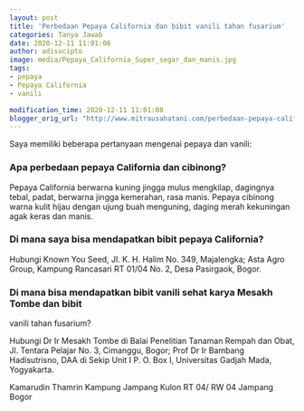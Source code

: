 ```yaml
---
layout: post
title: 'Perbedaan Pepaya California dan bibit vanili tahan fusarium'
categories: Tanya Jawab
date: 2020-12-11 11:01:08
author: adisucipto
image: media/Pepaya_California_Super_segar_dan_manis.jpg
tags:
- pepaya
- Pepaya California
- vanili

modification_time: 2020-12-11 11:01:08
blogger_orig_url: "http://www.mitrausahatani.com/perbedaan-pepaya-california-dan-bibit.html"
---
```


Saya memiliki beberapa pertanyaan mengenai pepaya dan vanili:

### Apa perbedaan pepaya California dan cibinong?

Pepaya California berwarna kuning jingga mulus mengkilap, dagingnya tebal,
padat, berwarna jingga kemerahan, rasa manis. Pepaya cibinong warna kulit
hijau dengan ujung buah menguning, daging merah kekuningan agak keras dan
manis.

### Di mana saya bisa mendapatkan bibit pepaya California?

Hubungi Known You Seed, Jl. K. H. Halim No. 349, Majalengka; Asta Agro Group,
Kampung Rancasari RT 01/04 No. 2, Desa Pasirgaok, Bogor.

### Di mana bisa mendapatkan bibit vanili sehat karya Mesakh Tombe dan bibit
vanili tahan fusarium?

Hubungi Dr Ir Mesakh Tombe di Balai Penelitian Tanaman Rempah dan Obat, Jl.
Tentara Pelajar No. 3, Cimanggu, Bogor; Prof Dr Ir Bambang Hadisutrisno, DAA
di Sekip Unit I P. O. Box I, Universitas Gadjah Mada, Yogyakarta.

Kamarudin Thamrin Kampung Jampang Kulon RT 04/ RW 04 Jampang Bogor


